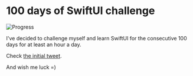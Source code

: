 # 100 days of SwiftUI challenge

![Progress](https://progress-bar.dev/19/?title=22h%2044m%20)


I've decided to challenge myself and learn SwiftUI for the consecutive 100 days for at least an hour a day.

Check [the initial tweet](https://twitter.com/ck3g/status/1188362654324318208).

And wish me luck =)

